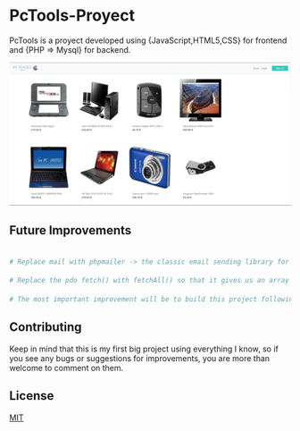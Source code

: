 # PcTools-Proyect

PcTools is a proyect developed using {JavaScript,HTML5,CSS} for frontend and {PHP => Mysql} for backend.

<p align="center">
  <img src="https://github.com/ihabfallahy2/PcTools-Proyect/blob/ffabd170615a539d5ea49bbf403489d19ea4ecb6/PcTools.PNG" width="1550" alt="accessibility text">
</p>

## Future Improvements

```php

# Replace mail with phpmailer -> the classic email sending library for PHP.

# Replace the pdo fetch() with fetchAll() so that it gives us an array directly.

# The most important improvement will be to build this project following the mvc architecture pattern.

```

## Contributing

Keep in mind that this is my first big project using everything I know, so if you see any bugs or suggestions for improvements, you are more than welcome to comment on them.

## License
[MIT](https://choosealicense.com/licenses/mit/)
